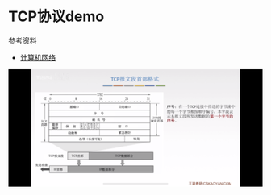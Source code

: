 # TCP协议demo

参考资料

- [计算机网络](https://www.bilibili.com/video/BV19E411D78Q?p=63)

![message](message.png)
